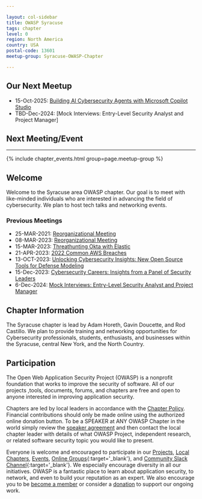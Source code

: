 ```yaml
---

layout: col-sidebar
title: OWASP Syracuse
tags: chapter
level: 0
region: North America
country: USA
postal-code: 13601
meetup-group: Syracuse-OWASP-Chapter

---
```

## Our Next Meetup
* 15-Oct-2025: [Building AI Cybersecurity Agents with Microsoft Copilot Studio](https://www.meetup.com/syracuse-owasp-chapter/events/311470684)
* TBD-Dec-2024: [Mock Interviews: Entry-Level Security Analyst and Project Manager]

## Next Meeting/Event 
---------------------
{% include chapter_events.html group=page.meetup-group %}


## Welcome
Welcome to the Syracuse area OWASP chapter. Our goal is to meet with like-minded individuals who are interested in advancing the field of cybersecurity. We plan to 
host tech talks and networking events.

### Previous Meetings
* 25-MAR-2021: [Reorganizational Meeting](https://www.meetup.com/Syracuse-OWASP-Chapter/events/277091425/)
* 08-MAR-2023: [Reorganizational Meeting](https://www.meetup.com/syracuse-owasp-chapter/events/291793005/)
* 15-MAR-2023: [Threathunting Okta with Elastic](https://www.meetup.com/syracuse-owasp-chapter/events/291841528/)
* 21-APR-2023: [2022 Common AWS Breaches](https://www.meetup.com/syracuse-owasp-chapter/events/292846413/)
* 13-OCT-2023: [Unlocking Cybersecurity Insights: New Open Source Tools for Defense Modeling](https://www.meetup.com/syracuse-owasp-chapter/events/296273644/)
* 15-Dec-2023: [Cybersecurity Careers: Insights from a Panel of Security Leaders](https://www.meetup.com/syracuse-owasp-chapter/events/296891549/?isFirstPublish=true)
* 6-Dec-2024: [Mock Interviews: Entry-Level Security Analyst and Project Manager](https://www.meetup.com/syracuse-owasp-chapter/events/304878632/?slug=syracuse-owasp-chapter&isFirstPublish=true)


## Chapter Information
The Syracuse chapter is lead by Adam Horeth, Gavin Doucette, and Rod Castillo. We plan to provide training and networking opportunities for Cybersecurity professionals, students, enthusiasts, and businesses within the Syracuse, central New York, and the North Country.

## Participation
The Open Web Application Security Project (OWASP) is a nonprofit foundation that works to improve the security of software. All of our projects ,tools, documents, forums, and chapters are free and open to anyone interested in improving application security.

Chapters are led by local leaders in accordance with the [Chapter Policy](https://owasp.org/www-policy/). Financial contributions should only be made online using the authorized online donation button. To be a SPEAKER at ANY OWASP Chapter in the world simply review the [speaker agreement](https://owasp.org/www-policy/) and then contact the local chapter leader with details of what OWASP Project, independent research, or related software security topic you would like to present.

Everyone is welcome and encouraged to participate in our [Projects](/projects), [Local Chapters](/chapters), [Events](/events), [Online Groups](https://groups.google.com/a/owasp.com/){:target='_blank'}, and [Community Slack Channel](https://owasp.slack.com/){:target='_blank'}. We especially encourage diversity in all our initiatives. OWASP is a fantastic place to learn about application security, to network, and even to build your reputation as an expert. We also encourage you to be [become a member](/membership) or consider a [donation](/donate) to support our ongoing work.


